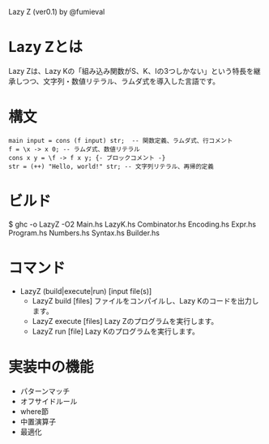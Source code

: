 Lazy Z (ver0.1) by @fumieval

# Lazy Zとは

Lazy Zは、Lazy Kの「組み込み関数がS、K、Iの3つしかない」という特長を継承しつつ、文字列・数値リテラル、ラムダ式を導入した言語です。

# 構文
    main input = cons (f input) str;  -- 関数定義、ラムダ式、行コメント
    f = \x -> x 0; -- ラムダ式、数値リテラル
    cons x y = \f -> f x y; {- ブロックコメント -}
    str = (++) "Hello, world!" str; -- 文字列リテラル、再帰的定義

# ビルド
$ ghc -o LazyZ -O2 Main.hs LazyK.hs Combinator.hs Encoding.hs Expr.hs Program.hs Numbers.hs Syntax.hs Builder.hs
    
# コマンド
* LazyZ (build|execute|run) [input file(s)]
    * LazyZ build [files] ファイルをコンパイルし、Lazy Kのコードを出力します。
    * LazyZ execute [files] Lazy Zのプログラムを実行します。
    * LazyZ run [file] Lazy Kのプログラムを実行します。 
            
# 実装中の機能
* パターンマッチ
* オフサイドルール
* where節
* 中置演算子
* 最適化